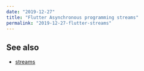 ```yaml
---
date: "2019-12-27"
title: "Flutter Asynchronous programming streams"
permalink: "2019-12-27-flutter-streams"
---
```


## See also

- [streams](https://dart.dev/tutorials/language/streams)
